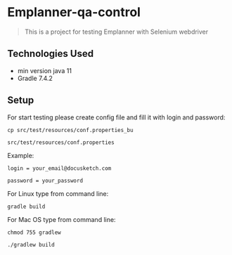 # Emplanner-qa-control
> This is a project for testing Emplanner with Selenium webdriver

## Technologies Used
- min version java 11
- Gradle 7.4.2

## Setup
For start testing please create config file and fill it with login and password:

`cp src/test/resources/conf.properties_bu` 

`src/test/resources/conf.properties`

Example:

`login = your_email@docusketch.com`

`password = your_password`

For Linux type from command line:

`gradle build`

For Mac OS type from command line:

`chmod 755 gradlew`

`./gradlew build`



<!-- Optional -->
<!-- ## License -->
<!-- This project is open source and available under the [... License](). -->

<!-- You don't have to include all sections - just the one's relevant to your project -->